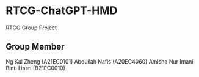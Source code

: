 # RTCG-ChatGPT-HMD
 RTCG Group Project
## Group Member
Ng Kai Zheng (A21EC0101)
Abdullah Nafis (A20EC4060)
Amisha Nur Imani Binti Hasri (B21EC0010)

